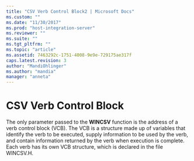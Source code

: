 ```yaml
---
title: "CSV Verb Control Block2 | Microsoft Docs"
ms.custom: ""
ms.date: "11/30/2017"
ms.prod: "host-integration-server"
ms.reviewer: ""
ms.suite: ""
ms.tgt_pltfrm: ""
ms.topic: "article"
ms.assetid: 7463292c-1751-4008-9e9e-729175ae317f
caps.latest.revision: 3
author: "MandiOhlinger"
ms.author: "mandia"
manager: "anneta"
---
```

# CSV Verb Control Block
The only parameter passed to the **WINCSV** function is the address of a verb control block (VCB). The VCB is a structure made up of variables that identify the verb to be executed, supply information to be used by the verb, and contain information returned by the verb when execution is complete. Each verb has its own VCB structure, which is declared in the file WINCSV.H.